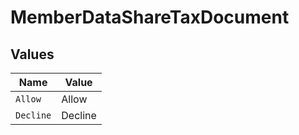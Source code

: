 # MemberDataShareTaxDocument


## Values

| Name      | Value     |
| --------- | --------- |
| `Allow`   | Allow     |
| `Decline` | Decline   |